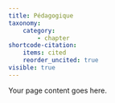 ```yaml
---
title: Pédagogique
taxonomy:
    category:
        - chapter
shortcode-citation:
    items: cited
    reorder_uncited: true
visible: true
---
```


Your page content goes here.